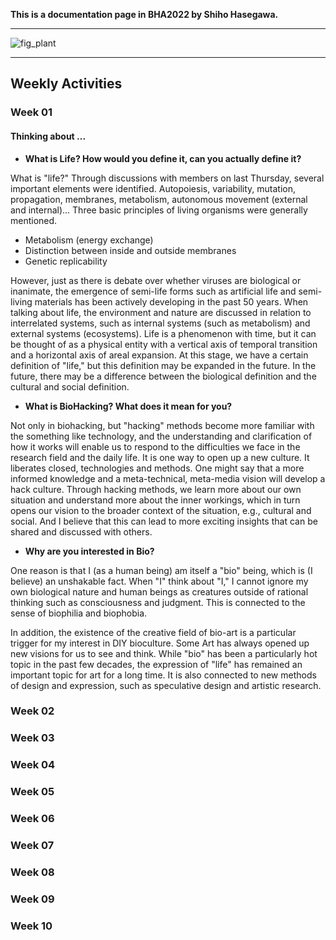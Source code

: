 **This is a documentation page in BHA2022 by Shiho Hasegawa.**

___


![fig_plant](https://user-images.githubusercontent.com/100834944/156968710-2bcdf01e-42b2-482b-83fd-6b1d176b8396.jpg)





___


## Weekly Activities

### Week 01
#### Thinking about ...
* **What is Life? How would you define it, can you actually define it?**

What is "life?" Through discussions with members on last Thursday, several important elements were identified.
Autopoiesis, variability, mutation, propagation, membranes, metabolism, autonomous movement (external and internal)...
Three basic principles of living organisms were generally mentioned.
- Metabolism (energy exchange)
- Distinction between inside and outside membranes
- Genetic replicability

However, just as there is debate over whether viruses are biological or inanimate, the emergence of semi-life forms such as artificial life and semi-living materials has been actively developing in the past 50 years.
When talking about life, the environment and nature are discussed in relation to interrelated systems, such as internal systems (such as metabolism) and external systems (ecosystems).
Life is a phenomenon with time, but it can be thought of as a physical entity with a vertical axis of temporal transition and a horizontal axis of areal expansion.
At this stage, we have a certain definition of "life," but this definition may be expanded in the future.
In the future, there may be a difference between the biological definition and the cultural and social definition.


* **What is BioHacking? What does it mean for you?**

Not only in biohacking, but "hacking" methods become more familiar with the something like technology, and the understanding and clarification of how it works will enable us to respond to the difficulties we face in the research field and the daily life. It is one way to open up a new culture. It liberates closed, technologies and methods. One might say that a more informed knowledge and a meta-technical, meta-media vision will develop a hack culture.
Through hacking methods, we learn more about our own situation and understand more about the inner workings, which in turn opens our vision to the broader context of the situation, e.g., cultural and social.
And I believe that this can lead to more exciting insights that can be shared and discussed with others.


* **Why are you interested in Bio?**

One reason is that I (as a human being) am itself a "bio" being, which is (I believe) an unshakable fact.
When "I" think about "I," I cannot ignore my own biological nature and human beings as creatures outside of rational thinking such as consciousness and judgment.
This is connected to the sense of biophilia and biophobia.

In addition, the existence of the creative field of bio-art is a particular trigger for my interest in DIY bioculture.
Some Art has always opened up new visions for us to see and think.
While "bio" has been a particularly hot topic in the past few decades, the expression of "life" has remained an important topic for art for a long time.
It is also connected to new methods of design and expression, such as speculative design and artistic research.



### Week 02
### Week 03
### Week 04
### Week 05
### Week 06
### Week 07
### Week 08
### Week 09
### Week 10
